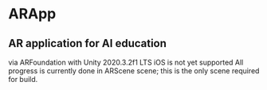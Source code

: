# ARApp
## AR application for AI education
via ARFoundation with Unity 2020.3.2f1 LTS 
iOS is not yet supported
All progress is currently done in ARScene scene; this is the only scene required for build.
 